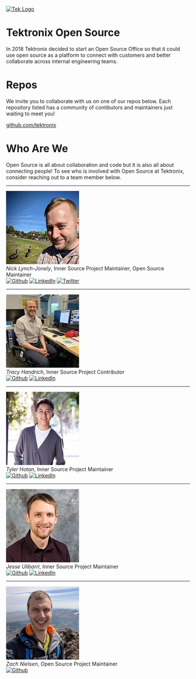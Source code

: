 [![Tek Logo](https://tektronix.github.io/media/tek-logoFull.png)](https://www.tek.com)

# Tektronix Open Source

In 2018 Tektronix decided to start an Open Source Office so that it could use open source as a platform to connect with customers and better collaborate across internal engineering teams.

# Repos

We invite you to collaborate with us on one of our repos below. Each repository listed has a community of contibutors and maintainers just waiting to meet you!

[github.com/tektronix](https://github.com/tektronix)

# Who Are We

Open Source is all about collaboration and code but it is also all about connecting people! To see who is involved with Open Source at Tektronix, consider reaching out to a team member below.

---

![Nick Lynch-Jonely](./media/nicklynchjonely.jpg)  
_Nick Lynch-Jonely_, Inner Source Project Maintainer, Open Source Maintainer  
[![Github](https://img.shields.io/badge/github-nlynchjo-&?labelColor=006281&colorB=3E434A&logo=github)](https://github.com/nlynchjo/) [![LinkedIn](https://img.shields.io/badge/LinkedIn-&?labelColor=006281&colorB=3E434A&logo=linkedin)](https://www.linkedin.com/in/nick-lynch-jonely-059399b/) [![Twitter](https://img.shields.io/badge/twitter-nicknotbender-&?labelColor=006281&colorB=3E434A&logo=twitter)](https://twitter.com/nicknotbender)

---

![Tracy Handrich](./media/tracyhandrich.jpg)  
_Tracy Handrich_, Inner Source Project Contributor  
[![Github](https://img.shields.io/badge/github-tracyinspace-&?labelColor=006281&colorB=3E434A&logo=github)](https://github.com/tracyinspace/) [![LinkedIn](https://img.shields.io/badge/LinkedIn-&?labelColor=006281&colorB=3E434A&logo=linkedin)](https://www.linkedin.com/in/tracy-handrich-606240173/)

---

![Tyler Hotan](./media/tylerhotan.jpg)  
_Tyler Hotan_, Inner Source Project Maintainer  
[![Github](https://img.shields.io/badge/github-tylerhotan-&?labelColor=006281&colorB=3E434A&logo=github)](https://github.com/tylerhotan/) [![LinkedIn](https://img.shields.io/badge/LinkedIn-&?labelColor=006281&colorB=3E434A&logo=linkedin)](https://www.linkedin.com/in/tylerhotan/)

---

![Jesse Ulibarri](./media/jesseulibarri.jpg)  
_Jesse Ulibarri_, Inner Source Project Maintainer  
[![Github](https://img.shields.io/badge/github-ulibarje-&?labelColor=006281&colorB=3E434A&logo=github)](https://github.com/ulibarje/) [![LinkedIn](https://img.shields.io/badge/LinkedIn-&?labelColor=006281&colorB=3E434A&logo=linkedin)](https://www.linkedin.com/in/jesse-ulibarri/)

---

![Zach Nielsen](./media/zachnielsen.jpg)  
_Zach Nielsen_, Open Source Project Maintainer  
[![Github](https://img.shields.io/badge/github-zatchbo-&?labelColor=006281&colorB=3E434A&logo=github)](https://github.com/zatchbo/)

